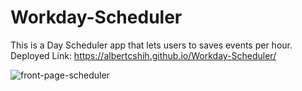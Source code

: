 # Workday-Scheduler

This is a Day Scheduler app that lets users to saves events per hour. 
Deployed Link: https://albertcshih.github.io/Workday-Scheduler/

![front-page-scheduler](./assets/images/front-screen-scheduler.PNG)

